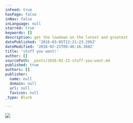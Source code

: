 ```yaml
---
inFeed: true
hasPage: false
inNav: false
inLanguage: null
starred: true
keywords: []
description: get the lowdown on the latest and greatest
datePublished: '2016-03-05T12:21:23.295Z'
dateModified: '2016-02-21T09:46:16.368Z'
title: 'stuff you want!'
author: []
sourcePath: _posts/2016-02-21-stuff-you-want.md
published: true
authors: []
publisher:
  name: null
  domain: null
  url: null
  favicon: null
_type: Blurb

---
```

![](https://the-grid-user-content.s3-us-west-2.amazonaws.com/839c9a9b-7a06-49e1-8dfe-74047aee2f82.jpg)